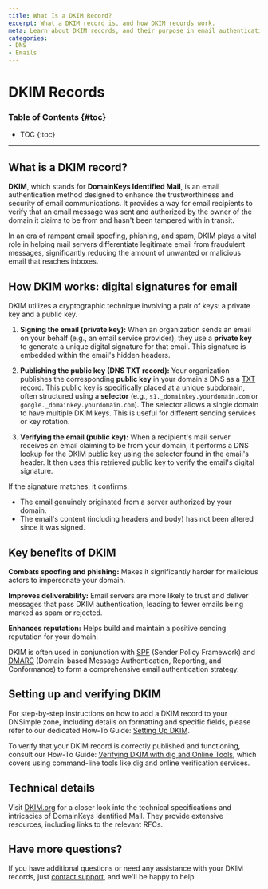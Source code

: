 ```yaml
---
title: What Is a DKIM Record?
excerpt: What a DKIM record is, and how DKIM records work.
meta: Learn about DKIM records, and their purpose in email authentication, by using a specially formatted DNS text record storing a public key.
categories:
- DNS
- Emails
---
```


# DKIM Records

### Table of Contents {#toc}

* TOC
{:toc}

---

## What is a DKIM record?

**DKIM**, which stands for **DomainKeys Identified Mail**, is an email authentication method designed to enhance the trustworthiness and security of email communications. It provides a way for email recipients to verify that an email message was sent and authorized by the owner of the domain it claims to be from and hasn't been tampered with in transit.

In an era of rampant email spoofing, phishing, and spam, DKIM plays a vital role in helping mail servers differentiate legitimate email from fraudulent messages, significantly reducing the amount of unwanted or malicious email that reaches inboxes.

## How DKIM works: digital signatures for email
DKIM utilizes a cryptographic technique involving a pair of keys: a private key and a public key.

1. **Signing the email (private key):** When an organization sends an email on your behalf (e.g., an email service provider), they use a **private key** to generate a unique digital signature for that email. This signature is embedded within the email's hidden headers.

1. **Publishing the public key (DNS TXT record):** Your organization publishes the corresponding **public key** in your domain's DNS as a [TXT record](/articles/txt-record/). This public key is specifically placed at a unique subdomain, often structured using a **selector** (e.g., `s1._domainkey.yourdomain.com` or `google._domainkey.yourdomain.com`). The selector allows a single domain to have multiple DKIM keys. This is useful for different sending services or key rotation.

1. **Verifying the email (public key):** When a recipient's mail server receives an email claiming to be from your domain, it performs a DNS lookup for the DKIM public key using the selector found in the email's header. It then uses this retrieved public key to verify the email's digital signature.

If the signature matches, it confirms:
- The email genuinely originated from a server authorized by your domain.
- The email's content (including headers and body) has not been altered since it was signed.

## Key benefits of DKIM

**Combats spoofing and phishing:** Makes it significantly harder for malicious actors to impersonate your domain.

**Improves deliverability:** Email servers are more likely to trust and deliver messages that pass DKIM authentication, leading to fewer emails being marked as spam or rejected.

**Enhances reputation:** Helps build and maintain a positive sending reputation for your domain.

DKIM is often used in conjunction with [SPF](/articles/spf-record/) (Sender Policy Framework) and [DMARC](/articles/dmarc-record/) (Domain-based Message Authentication, Reporting, and Conformance) to form a comprehensive email authentication strategy.

## Setting up and verifying DKIM
For step-by-step instructions on how to add a DKIM record to your DNSimple zone, including details on formatting and specific fields, please refer to our dedicated How-To Guide: [Setting Up DKIM](/articles/set-up-dkim/).

To verify that your DKIM record is correctly published and functioning, consult our How-To Guide: [Verifying DKIM with dig and Online Tools](content/articles/verify-dkim/), which covers using command-line tools like dig and online verification services.

## Technical details
Visit [DKIM.org](http://DKIM.org) for a closer look into the technical specifications and intricacies of DomainKeys Identified Mail. They provide extensive resources, including links to the relevant RFCs.

## Have more questions?
If you have additional questions or need any assistance with your DKIM records, just [contact support](https://dnsimple.com/feedback), and we'll be happy to help.
